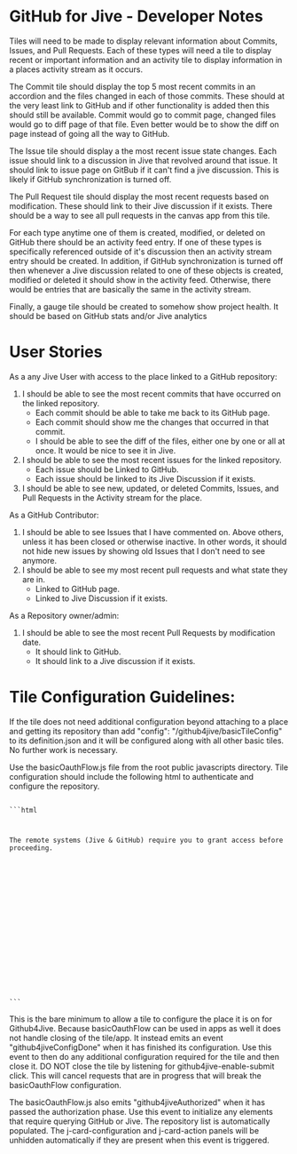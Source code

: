 GitHub for Jive - Developer Notes
=================================

Tiles will need to be made to display relevant information about Commits, Issues, and Pull Requests.
Each of these types will need a tile to display recent or important information and an activity tile 
to display information in a places activity stream as it occurs.

The Commit tile should display the top 5 most recent commits in an accordion and the files changed in each of those
commits. These should at the very least link to GitHub and if other functionality is added then this 
should still be available. Commit would go to commit page, changed files would go to diff page of that
file. Even better would be to show the diff on page instead of going all the way to GitHub.

The Issue tile should display a the most recent issue state changes. Each issue should link to a discussion in
Jive that revolved around that issue. It should link to issue page on GitBub if it can't find a jive discussion.
This is likely if GitHub synchronization is turned off.

The Pull Request tile should display the most recent requests based on modification. These should link to their Jive
discussion if it exists. There should be a way to see all pull requests in the canvas app from this tile. 

For each type anytime one of them is created, modified, or deleted on GitHub there should be an activity feed entry.
If one of these types is specifically referenced outside of it's discussion then an activity stream entry should be created.
In addition, if GitHub synchronization is turned off then whenever a Jive discussion related to one of these objects 
is created, modified or deleted it should show in the activity feed. Otherwise, there would be entries that are basically
the same in the activity stream.

Finally, a gauge tile should be created to somehow show project health. It should be based on GitHub stats and/or Jive analytics


User Stories
============

As a any Jive User with access to the place linked to a GitHub repository:
<ol>
    <li>I should be able to see the most recent commits that have occurred on the linked repository.
        <ul>
            <li>Each commit should be able to take me back to its GitHub page.</li>
            <li>Each commit should show me the changes that occurred in that commit.</li>
            <li>I should be able to see the diff of the files, either one by one or all at once. It would be nice to see it in Jive.</li>
        </ul>
    </li>
    <li>I should be able to see the most recent issues for the linked repository.
        <ul>
            <li>Each issue should be Linked to GitHub.</li>
            <li>Each issue should be linked to its Jive Discussion if it exists.</li>
        </ul>
    </li>
    <li>
        I should be able to see new, updated, or deleted Commits, Issues, and Pull Requests in the Activity stream for the place.
    </li>
</ol>

As a GitHub Contributor:
<ol>
    <li>I should be able to see Issues that I have commented on. Above others, unless it has been closed or otherwise inactive. 
    In other words, it should not hide new issues by showing old Issues that I don't need to see anymore.</li>
    <li>I should be able to see my most recent pull requests and what state they are in.
        <ul>
            <li>Linked to GitHub page.</li>
            <li>Linked to Jive Discussion if it exists.</li>
        </ul>
    </li>
</ol>

As a Repository owner/admin:
<ol>
    <li>I should be able to see the most recent Pull Requests by modification date.
        <ul>
            <li>It should link to GitHub.</li>
            <li>It should link to a Jive discussion if it exists.</li>
        </ul>
    </li>
</ol>


Tile Configuration Guidelines:
=============================

If the tile does not need additional configuration beyond attaching to a place and getting its 
repository than add "config": "/github4jive/basicTileConfig" to its definition.json and it will 
be configured along with all other basic tiles. No further work is necessary.

<p>Use the basicOauthFlow.js file from the root public javascripts directory.
Tile configuration should include the following html to authenticate and configure the repository.</p>
<code>
```html
<div id="j-card-authentication" class="j-card" >
    <p>The remote systems (Jive &amp; GitHub) require you to grant access before proceeding.</p>
    <div>
        <a id="github4jive-jive-authorize" href="javascript:void(0);" style="display: none;">Authorize Jive</a>
        <div id="github4jive-jive-authorize-success" style="display: none;">
            <span>Jive Authorized - OK</span>
        </div>
    </div>
    <br/>
    <div>
        <a id="github4jive-github-authorize" href="javascript:void(0);" style="display: none;">Authorize GitHub</a>
        <div id="github4jive-github-authorize-success" style="display: none;">
            <span>GitHub Authorized - OK</span>
        </div>
    </div>
</div>

<div id="j-card-configuration" class="j-card" style="display: none;">
    <p>
        Repo: <select id="projectList"></select>
    </p>
    <input id="github4jive-enable-submit" type="button" value="Save" />
</div>
```
</code>

This is the bare minimum to allow a tile to configure the place it is on for Github4Jive. Because basicOauthFlow
can be used in apps as well it does not handle closing of the tile/app. It instead emits an event "github4jiveConfigDone"
when it has finished its configuration. Use this event to then do any additional configuration required for the tile
and then close it. DO NOT close the tile by listening for github4jive-enable-submit click. This will cancel requests that
are in progress that will break the basicOauthFlow configuration.

The basicOauthFlow.js also emits "github4jiveAuthorized" when it has passed the authorization phase.  Use this event to
initialize any elements that require querying GitHub or Jive. The repository list is automatically populated.
The j-card-configuration and j-card-action panels will be unhidden automatically if they are present when this event
is triggered.

